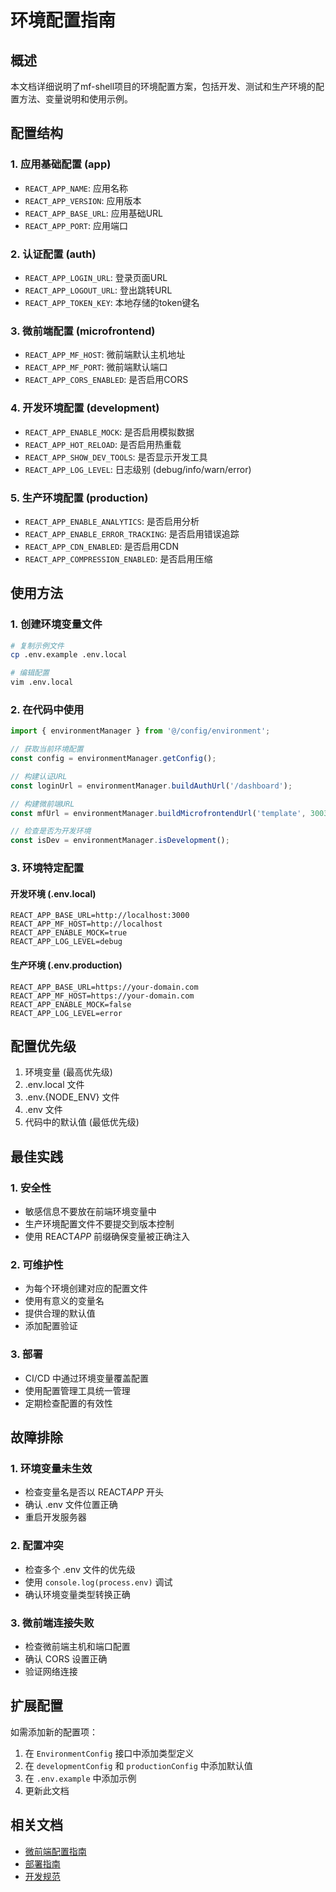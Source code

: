 # 环境配置指南

## 概述

本文档详细说明了mf-shell项目的环境配置方案，包括开发、测试和生产环境的配置方法、变量说明和使用示例。

## 配置结构

### 1. 应用基础配置 (app)

- `REACT_APP_NAME`: 应用名称
- `REACT_APP_VERSION`: 应用版本
- `REACT_APP_BASE_URL`: 应用基础URL
- `REACT_APP_PORT`: 应用端口

### 2. 认证配置 (auth)

- `REACT_APP_LOGIN_URL`: 登录页面URL
- `REACT_APP_LOGOUT_URL`: 登出跳转URL
- `REACT_APP_TOKEN_KEY`: 本地存储的token键名

### 3. 微前端配置 (microfrontend)

- `REACT_APP_MF_HOST`: 微前端默认主机地址
- `REACT_APP_MF_PORT`: 微前端默认端口
- `REACT_APP_CORS_ENABLED`: 是否启用CORS

### 4. 开发环境配置 (development)

- `REACT_APP_ENABLE_MOCK`: 是否启用模拟数据
- `REACT_APP_HOT_RELOAD`: 是否启用热重载
- `REACT_APP_SHOW_DEV_TOOLS`: 是否显示开发工具
- `REACT_APP_LOG_LEVEL`: 日志级别 (debug/info/warn/error)

### 5. 生产环境配置 (production)

- `REACT_APP_ENABLE_ANALYTICS`: 是否启用分析
- `REACT_APP_ENABLE_ERROR_TRACKING`: 是否启用错误追踪
- `REACT_APP_CDN_ENABLED`: 是否启用CDN
- `REACT_APP_COMPRESSION_ENABLED`: 是否启用压缩

## 使用方法

### 1. 创建环境变量文件

```bash
# 复制示例文件
cp .env.example .env.local

# 编辑配置
vim .env.local
```

### 2. 在代码中使用

```typescript
import { environmentManager } from '@/config/environment';

// 获取当前环境配置
const config = environmentManager.getConfig();

// 构建认证URL
const loginUrl = environmentManager.buildAuthUrl('/dashboard');

// 构建微前端URL
const mfUrl = environmentManager.buildMicrofrontendUrl('template', 3003);

// 检查是否为开发环境
const isDev = environmentManager.isDevelopment();
```

### 3. 环境特定配置

#### 开发环境 (.env.local)

```env
REACT_APP_BASE_URL=http://localhost:3000
REACT_APP_MF_HOST=http://localhost
REACT_APP_ENABLE_MOCK=true
REACT_APP_LOG_LEVEL=debug
```

#### 生产环境 (.env.production)

```env
REACT_APP_BASE_URL=https://your-domain.com
REACT_APP_MF_HOST=https://your-domain.com
REACT_APP_ENABLE_MOCK=false
REACT_APP_LOG_LEVEL=error
```

## 配置优先级

1. 环境变量 (最高优先级)
2. .env.local 文件
3. .env.{NODE_ENV} 文件
4. .env 文件
5. 代码中的默认值 (最低优先级)

## 最佳实践

### 1. 安全性

- 敏感信息不要放在前端环境变量中
- 生产环境配置文件不要提交到版本控制
- 使用 REACT*APP* 前缀确保变量被正确注入

### 2. 可维护性

- 为每个环境创建对应的配置文件
- 使用有意义的变量名
- 提供合理的默认值
- 添加配置验证

### 3. 部署

- CI/CD 中通过环境变量覆盖配置
- 使用配置管理工具统一管理
- 定期检查配置的有效性

## 故障排除

### 1. 环境变量未生效

- 检查变量名是否以 REACT*APP* 开头
- 确认 .env 文件位置正确
- 重启开发服务器

### 2. 配置冲突

- 检查多个 .env 文件的优先级
- 使用 `console.log(process.env)` 调试
- 确认环境变量类型转换正确

### 3. 微前端连接失败

- 检查微前端主机和端口配置
- 确认 CORS 设置正确
- 验证网络连接

## 扩展配置

如需添加新的配置项：

1. 在 `EnvironmentConfig` 接口中添加类型定义
2. 在 `developmentConfig` 和 `productionConfig` 中添加默认值
3. 在 `.env.example` 中添加示例
4. 更新此文档

## 相关文档

- [微前端配置指南](./MICROSYSTEM_CONFIG.md)
- [部署指南](./DEPLOYMENT.md)
- [开发规范](./DEV_STANDARDS.md)
